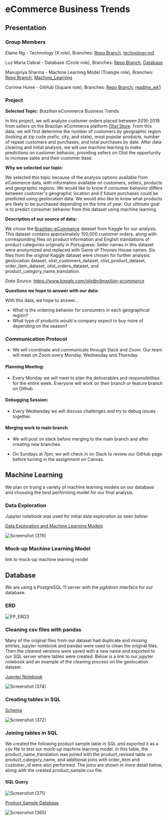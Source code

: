 # eCommerce Business Trends


## Presentation


### Group Members


Elaine Ng - Technology (X role), Branches: [Repo Branch](https://github.com/cmhume/eCommerce_Business_Trends/tree/Elaine), [technology.md](https://github.com/cmhume/eCommerce_Business_Trends/tree/technology.md)


Luz Maria Cabral - Database (Circle role), Branches: [Repo Branch](https://github.com/cmhume/eCommerce_Business_Trends/tree/Luz), [Database](https://github.com/cmhume/eCommerce_Business_Trends/tree/Database)


Manupriya Sharma - Machine Learning Model (Triangle role), Branches: [Repo Branch](https://github.com/cmhume/eCommerce_Business_Trends/tree/Manupriya), [Machine_Learning](https://github.com/cmhume/eCommerce_Business_Trends/tree/Machine_Learning)


Corinne Hume - GitHub (Square role), Branches: [Repo Branch](https://github.com/cmhume/eCommerce_Business_Trends/tree/Corinne), [readme_wk1](https://github.com/cmhume/eCommerce_Business_Trends/tree/readme_wk1)


### Project 


**Selected Topic:** Brazilian eCommerce Business Trends


In this project, we will analyze customer orders placed between 2016-2018 from sellers on the Brazilian eCommerce platform [Olist Store](https://olist.com/).  From this data, we will first determine the number of customers by geographic region (looking at zip code prefix, city, and state), most popular products, number of repeat customers and purchases, and total purchases by date. After data cleaning and initial analysis, we will use machine learning to make predictions on customer behavior, providing sellers on Olist the opportunity to increase sales and their customer base.


**Why we selected our topic:** 

We selected this topic because of the analysis options available from eCommerce data, with information available on customers, sellers, products and geographic regions.  We would like to know if consumer behavior differs between customer's geographic location and if future purchases could be predicted using geolocation data. We would also like to know what products are likely to be purchased depending on the time of year.  Our ultimate goal is to predict consumer behavior from this dataset using machine learning.

**Description of our source of data:**

We chose the [Brazilian-eCommerce](https://www.kaggle.com/olistbr/brazilian-ecommerce) dataset from Kaggle for our analysis.  This dataset contains approximately 100,000 customer orders, along with corresponding files on product information and English translations of product categories originally in Portuguese. Seller names in this dataset were anonymized and replaced with Game of Thrones House names.  Six files from the original Kaggle dataset were chosen for further analysis: geolocation dataset, olist_customers_dataset, olist_product_dataset, order_item_dataset, olist_orders_dataset, and product_category_name_translation. 

*_Data Source: https://www.kaggle.com/olistbr/brazilian-ecommerce_*

**Questions we hope to answer with our data:**

With this data, we hope to answer...
- What is the ordering behavior for consumers in each geographical region?
- What type of products would a company expect to buy more of depending on the season?


### Communication Protocol


* We will coordinate and communicate through Slack and Zoom. Our team will meet on Zoom every Monday, Wednesday and Thursday. 


#### Planning Meeting:


* Every Monday we will meet to plan the deliverables and responsibilities for the entire week. Everyone will work on their branch or feature branch on Github.


#### Debugging Session:


* Every Wednesday we will discuss challenges and try to debug issues together.


#### Merging work to main branch


* We will post on slack before merging to the main branch and after creating new branches.


* On Sundays at 7pm, we will check in on Slack to review our GitHub page before turning in the assignment on Canvas.  


## Machine Learning


We plan on trying a variety of machine learning models on our database and choosing the best performing model for our final analysis.


### Data Exploration


Jupyter notebook was used for initial data exploration as seen below:


[Data Exploration and Machine Learning Models](https://github.com/cmhume/eCommerce_Business_Trends/blob/c9e1c5a6ad08d4dadfdfad7846ac6b0e262dcc3e/Machine_Learning/ecommerce_business_trend.ipynb)


![Screenshot (376)](https://user-images.githubusercontent.com/78699521/127748015-09d78f09-7d16-40d4-b3db-c41e5c681123.png)


### Mock-up Machine Learning Model


link to mock-up machine learning model


## Database


We are using a PostgreSQL 11 server with the pgAdmin interface for our database.


### ERD


![FP_ERD3](https://user-images.githubusercontent.com/78699521/127382944-ff63d2b2-e908-4af9-b303-53484415c826.png)


### Cleaning csv files with pandas


Many of the original files from our dataset had duplicate and missing entries, jupyter notebook and pandas were used to clean the original files. Then the cleaned versions were saved with a new name and exported to our SQL server where tables were created.  Below is a link to our jupyter notebook and an example of the cleaning process on the geolocation dataset.


[Jupyter Notebook](https://github.com/cmhume/eCommerce_Business_Trends/blob/Database/Geolocation_revised.ipynb)


![Screenshot (374)](https://user-images.githubusercontent.com/78699521/127747712-3ffa02c2-8c5d-47d6-b77b-02c6661d90ab.png)



### Creating tables in SQL


[Schema](https://github.com/cmhume/eCommerce_Business_Trends/blob/31305c1985f295618599131190d3154b92eb57e2/Wk__DB_orders.sql)


![Screenshot (372)](https://user-images.githubusercontent.com/78699521/127747331-f1bb587e-d59c-4443-b71a-6d2e2a3cdea7.png)



### Joining tables in SQL


We created the following product sample table in SQL and exported it as a csv file to test our mock-up machine learning model.  In this table, the product_name_translation was joined with the product_revised table on product_category_name, and additional joins with order_item and customer_id were also performed.  The joins are shown in more detail below, along with the created product_sample.csv file.   


#### SQL Query 


![Screenshot (371)](https://user-images.githubusercontent.com/78699521/127747399-f7e31ec6-1a79-48ed-a95d-301dfb8f8572.png)



[Product Sample Database](https://github.com/cmhume/eCommerce_Business_Trends/blob/31305c1985f295618599131190d3154b92eb57e2/product_sample.csv)


![Screenshot (365)](https://user-images.githubusercontent.com/78699521/127746947-1885d47b-b822-4bed-9fa0-e227a0e82c11.png)







